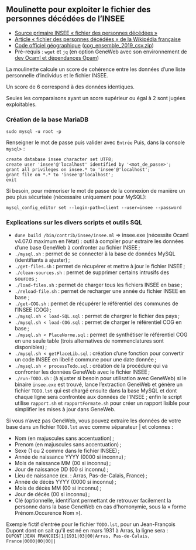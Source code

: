 ## Moulinette pour exploiter le fichier des personnes décédées de l’INSEE

* [Source primaire INSEE « fichier des personnes décédées »](https://www.data.gouv.fr/fr/datasets/fichier-des-personnes-decedees/)
* [Article « fichier des personnes décédées » de la Wikipédia française](https://fr.wikipedia.org/wiki/Fichier_des_personnes_décédées)
* [Code officiel géographique](https://www.insee.fr/fr/information/2560452) ([cog_ensemble_2019_csv.zip](https://www.insee.fr/fr/statistiques/fichier/3720946/cog_ensemble_2019_csv.zip))
* Pré-requis : `wget` et `jq` (en option GeneWeb avec son environnement de [dev Ocaml et dépendances Opam](https://geneweb.tuxfamily.org/wiki/OCaml))

La moulinette calcule un score de cohérence entre les données d’une liste personnelle d’individus et le fichier INSEE.

Un score de 6 correspond à des données identiques.

Seules les comparaisons ayant un score supérieur ou égal à 2 sont jugées exploitables.

### Création de la base MariaDB
```
sudo mysql -u root -p
```
Renseigner le mot de passe puis valider avec `Entrée`
Puis, dans la console `mysql>` :
```
create database insee character set UTF8;
create user 'insee'@'localhost' identified by '<mot_de_passe>';
grant all privileges on insee.* to 'insee'@'localhost';
grant file on *.* to 'insee'@'localhost';
exit
```

Si besoin, pour mémoriser le mot de passe de la connexion de manière un peu plus sécurisée (nécessaire uniquement pour MySQL):
```
mysql_config_editor set --login-path=client --user=insee --password
```

### Explications sur les divers scripts et outils SQL

- `dune build /bin/contrib/insee/insee.ml` => insee.exe (nécessite Ocaml v4.07.0 maximum en l’état) : outil à compiler pour extraire les données d’une base GeneWeb à confronter au fichier INSEE ;
- `./mysql.sh` : permet de se connecter à la base de données MySQL (identifiants à ajuster) ;
- `./get-files.sh` : permet de récupérer et mettre à jour le fichier INSEE ;
- `./clean-sources.sh` : permet de supprimer certains intrusifs des sources ;
- `./load-files.sh` : permet de charger tous les fichiers INSEE en base ;
- `./reload-file.sh` : permet de recharger une année du fichier INSEE en base ; 
- `./get-COG.sh` : permet de récupérer le référentiel des communes de l’INSEE (COG) ;
- `./mysql.sh < load-SQL.sql` : permet de chargrer le fichier des pays ;
- `./mysql.sh < load-COG.sql` : permet de charger le référentiel COG en base ;
- `./mysql.sh < PlaceNorme.sql` : permet de synthétiser le référentiel COG en une seule table (trois alternatives de nommenclatures sont disponibles) ;
- `./mysql.sh < getPlaceLib.sql` : création d’une fonction pour convertir un code INSEE en libellé commune pour une date donnée ;
- `./mysql.sh < processTodo.sql` : création de la procédure qui va confronter les données GeneWeb avec le fichier INSEE ;
- `./run-TODO.sh` : (à ajuster si besoin pour utilisation avec GeneWeb) si le binaire `insee.exe` est trouvé, lance l’extraction GeneWeb et génère un fichier `TODO.lst` qui est chargé ensuite dans la base MySQL et dont chaque ligne sera confrontée aux données de l’INSEE ; enfin le script utilise `rapport.sh` et `rapportFormate.sh` pour créer un rapport lisible pour simplifier les mises à jour dans GeneWeb.

Si vous n’avez pas GeneWeb, vous pouvez extraire les données de votre base dans un fichier `TODO.lst` avec comme séparateur | et colonnes :

- Nom (en majuscules sans accentuation) ;
- Prenom (en majuscules sans accentuation) ;
- Sexe (1 ou 2 comme dans le fichier INSEE) ;
- Année de naissance YYYY (0000 si inconnu) ;
- Mois de naissance MM (00 si inconnu) ;
- Jour de naissance DD (00 si inconnu) ;
- Lieu de naissance (ex. : Arras, Pas-de-Calais, France) ;
- Année de décès YYYY (0000 si inconnu) ;
- Mois de décès MM (00 si inconnu) ;
- Jour de décès (00 si inconnu) ;
- Clé (optionnelle, identifiant permettant de retrouver facilement la personne dans la base GeneWeb en cas d’homonymie, sous la « forme Prénom.Occurence Nom »).

Exemple fictif d’entrée pour le fichier `TODO.lst`, pour un Jean-François Dupont dont on sait qu'il est né en mars 1931 à Arras, la ligne sera :
`DUPONT|JEAN FRANCOIS|1|1931|03|00|Arras, Pas-de-Calais, France|0000|00|00||`
